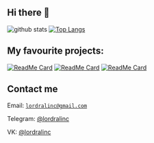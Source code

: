 ## Hi there 👋 
 
![github stats](https://github-readme-stats.vercel.app/api?username=LordRalInc&count_private=true&show_icons=true) 
[![Top Langs](https://github-readme-stats.vercel.app/api/top-langs/?username=lordralinc)](https://github.com/lordralinc) 
 
## My favourite projects: 
 
[![ReadMe Card](https://github-readme-stats.vercel.app/api/pin/?username=lordralinc&repo=idm_lp)](https://github.com/lordralinc/idm_lp) 
[![ReadMe Card](https://github-readme-stats.vercel.app/api/pin/?username=lordralinc&repo=dev_up)](https://github.com/lordralinc/dev_up) 
[![ReadMe Card](https://github-readme-stats.vercel.app/api/pin/?username=dutydev&repo=IDM)](https://github.com/dutydev/IDM) 
 
## Contact me 
 
Email: <code>lordralinc@gmail.com</code> 

Telegram: [@lordralinc](https://t.me/lordralinc) 

VK: [@lordralinc](https://vk.com/lordralinc)
